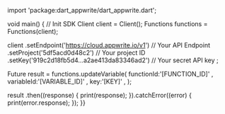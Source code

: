 import 'package:dart_appwrite/dart_appwrite.dart';

void main() { // Init SDK
  Client client = Client();
  Functions functions = Functions(client);

  client
    .setEndpoint('https://cloud.appwrite.io/v1') // Your API Endpoint
    .setProject('5df5acd0d48c2') // Your project ID
    .setKey('919c2d18fb5d4...a2ae413da83346ad2') // Your secret API key
  ;

  Future result = functions.updateVariable(
    functionId:'[FUNCTION_ID]' ,
    variableId:'[VARIABLE_ID]' ,
    key:'[KEY]' ,
  );

  result
    .then((response) {
      print(response);
    }).catchError((error) {
      print(error.response);
  });
}}